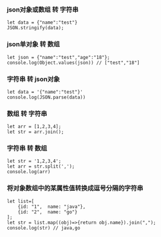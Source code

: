 ### json对象或数组 转 字符串

```
let data = {"name":"test"}
JSON.stringify(data);
```

### json单对象 转 数组

```
let json = {"name":"test","age":"18"};
console.log(Object.values(json)) // ["test","18"]
```

### 字符串 转 json对象

```
let data = '{"name":"test"}'
console.log(JSON.parse(data))
```

### 数组 转 字符串

```
let arr = [1,2,3,4];
let str = arr.join();
```

### 字符串 转 数组

```
let str = '1,2,3,4';
let arr = str.split(',');
console.log(arr)
```

### 将对象数组中的某属性值转换成逗号分隔的字符串

```
let list=[
    {id: "1",  name: "java"},
    {id: "2",  name: "go"}
];
let str = list.map((obj)=>{return obj.name}).join(",");
console.log(str) // java,go
```
